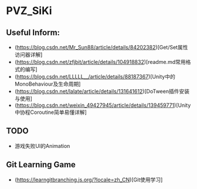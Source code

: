 # PVZ_SiKi

## Useful Inform:
- (https://blog.csdn.net/Mr_Sun88/article/details/84202382)[Get/Set属性访问器详解]
- (https://blog.csdn.net/zfjbit/article/details/104918832)[readme.md常用格式的编写]
- (https://blog.csdn.net/LLLLL__/article/details/88187367)[Unity中的MonoBehaviour及生命周期]
- (https://blog.csdn.net/lalate/article/details/131641612)[DoTween插件安装与使用]
- (https://blog.csdn.net/weixin_49427945/article/details/139459771)[Unity中协程Coroutine简单易懂详解]

## TODO
- 游戏失败UI的Animation

## Git Learning Game
- (https://learngitbranching.js.org/?locale=zh_CN)[Git使用学习]
